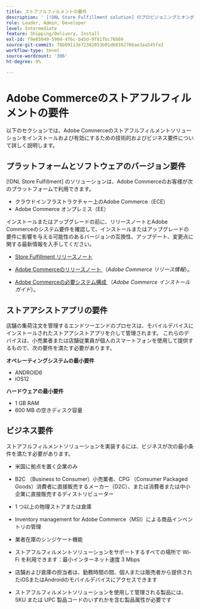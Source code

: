 ```yaml
---
title: ストアフルフィルメントの要件
description: ' [!DNL Store Fulfillment solution] のプロビジョニングとオンボーディングの要件'
role: Leader, Admin, Developer
level: Intermediate
feature: Shipping/Delivery, Install
exl-id: f9e05049-5904-4f6c-b45d-9f81fbc76b69
source-git-commit: 78b09113e72382053b01d6016276bae3aa545fa3
workflow-type: tm+mt
source-wordcount: '306'
ht-degree: 0%

---
```


# Adobe Commerceのストアフルフィルメントの要件

以下のセクションでは、Adobe Commerceのストアフルフィルメントソリューションをインストールおよび有効にするための技術的およびビジネス要件について詳しく説明します。

## プラットフォームとソフトウェアのバージョン要件

[!DNL Store Fulfillment] のソリューションは、Adobe Commerceのお客様が次のプラットフォームで利用できます。

- クラウドインフラストラクチャー上のAdobe Commerce（ECE）
- Adobe Commerce オンプレミス（EE）

インストールまたはアップグレードの前に、リリースノートとAdobe Commerceのシステム要件を確認して、インストールまたはアップグレードの要件に影響を与える可能性のあるバージョンの互換性、アップデート、変更点に関する最新情報を入手してください。

- [Store Fulfillment リリースノート](release-notes.md)

- [Adobe Commerceのリリースノート ](https://experienceleague.adobe.com/docs/commerce-operations/release/versions.html) （*Adobe Commerce リリース情報*）。

- [Adobe Commerceの必要システム構成 ](https://experienceleague.adobe.com/docs/commerce-operations/installation-guide/system-requirements.html) （*Adobe Commerce インストールガイド*）。


## ストアアシストアプリの要件

店舗の集荷注文を管理するエンドツーエンドのプロセスは、モバイルデバイスにインストールされたストアアシストアプリを介して管理されます。 これらのデバイスは、小売業者または店舗従業員が個人のスマートフォンを使用して提供するもので、次の要件を満たす必要があります。

**オペレーティングシステムの最小要件**

- ANDROID6
- iOS12

**ハードウェアの最小要件**

- 1 GB RAM
- 600 MB の空きディスク容量

## ビジネス要件

ストアフルフィルメントソリューションを実装するには、ビジネスが次の最小条件を満たす必要があります。

- 米国に拠点を置く企業のみ

- B2C （Business to Consumer）小売業者、CPG （Consumer Packaged Goods）消費者に直接販売するメーカー（D2C）、または消費者または中小企業に直接販売するディストリビューター

- 1 つ以上の物理ストアまたは倉庫

- Inventory management for Adobe Commerce（MSI）による商品インベントリの管理

- 業者在庫のシンジケート機能

- ストアフルフィルメントソリューションをサポートするすべての場所で Wi-Fi を利用できます：最小インターネット速度 3 Mbps

- 店舗および倉庫の担当者は、勤務時間の間、個人または販売者から提供されたiOSまたはAndroidのモバイルデバイスにアクセスできます

- ストアフルフィルメントソリューションを使用して管理される製品には、SKU または UPC 製品コードのいずれかを含む製品属性が必要です
